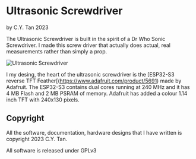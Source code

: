# Ultrasonic Screwdriver

by C.Y. Tan 2023


The Ultrasonic Screwdriver is built in the spirit of a Dr Who Sonic
Screwdriver. I made this screw driver that actually does actual, real
measurements rather than simply a prop.

![Ultrasonic Screwdriver](https://github.com/cytan299/Ultrasonic_Screwdriver/tree/main/pics/ultrasonic_screwdriver.jpg)

I my desing, the heart of the ultrasonic screwdriver is the [ESP32-S3 reverse TFT
Feather[(https://www.adafruit.com/product/5691) made by Adafruit. The
ESP32-S3 contains dual cores running at 240 MHz and it  has 4 MB Flash
and 2 MB PSRAM of memory. Adafruit has added a colour 1.14 inch TFT
with 240x130 pixels. 


## Copyright

All the software, documentation, hardware designs that I have written is
copyright 2023 C.Y. Tan.

All software is released under GPLv3




